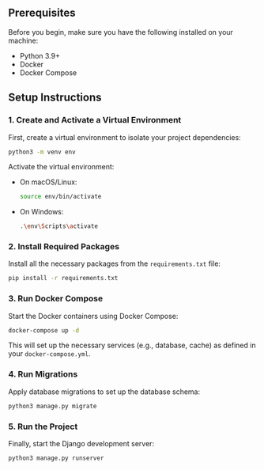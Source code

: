 
## Prerequisites

Before you begin, make sure you have the following installed on your machine:

- Python 3.9+
- Docker
- Docker Compose

## Setup Instructions

### 1. Create and Activate a Virtual Environment

First, create a virtual environment to isolate your project dependencies:

```bash
python3 -m venv env
```

Activate the virtual environment:

- On macOS/Linux:
  ```bash
  source env/bin/activate
  ```
- On Windows:
  ```bash
  .\env\Scripts\activate
  ```

### 2. Install Required Packages

Install all the necessary packages from the `requirements.txt` file:

```bash
pip install -r requirements.txt
```

### 3. Run Docker Compose

Start the Docker containers using Docker Compose:

```bash
docker-compose up -d
```

This will set up the necessary services (e.g., database, cache) as defined in your `docker-compose.yml`.

### 4. Run Migrations

Apply database migrations to set up the database schema:

```bash
python3 manage.py migrate
```

### 5. Run the Project

Finally, start the Django development server:

```bash
python3 manage.py runserver
```

